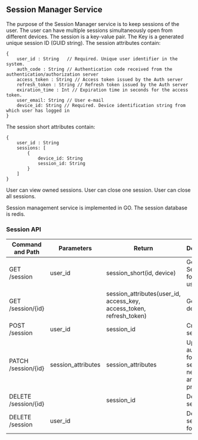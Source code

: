 ## Session Manager Service
The purpose of the Session Manager service is to keep sessions of the user.
The user can have multiple sessions simultaneously open from different devices.
The session is a key-value pair. 
The Key is a generated unique session ID (GUID string).
The session attributes contain:
```
{
    user_id : String   // Required. Unique user identifier in the system.
    auth_code : String // Authentication code received from the authentication/authorization server
    access_token : String // Access token issued by the Auth server
    refresh_token : String // Refresh token issued by the Auth server
    exiration_time : Int // Expiration time in seconds for the access token.   
    user_email: String // User e-mail
    device_id: String // Required. Device identification string from which user has logged in
}
```
The session short attributes contain:
```
{
    user_id : String
    sessions: [
        {
            device_id: String
            session_id: String
        }
    ]
}
```

User can view owned sessions.
User can close one session.
User can close all sessions.

Session management service is implemented in GO.
The session database is redis.

### Session API
|    Command and Path    |  Parameters          | Return               | Description                                                
|------------------------|----------------------|----------------------|--------------------------
| GET    /session        | user_id              | session_short(id, device) | Get All Sessions for current user
| GET    /session/{id}   |                      | session_attributes(user_id, access_key, access_token, refresh_token) | Get Session details
| POST   /session        | user_id              | session_id                  | Create new session
| PATCH  /session/{id}   | session_attributes   | session_attributes  | Update auth info for the session. If new tokens are provided.
| DELETE /session/{id}   |                      | session_id           | Delete session
| DELETE /session        | user_id              |             | Delete all sessions for a user
